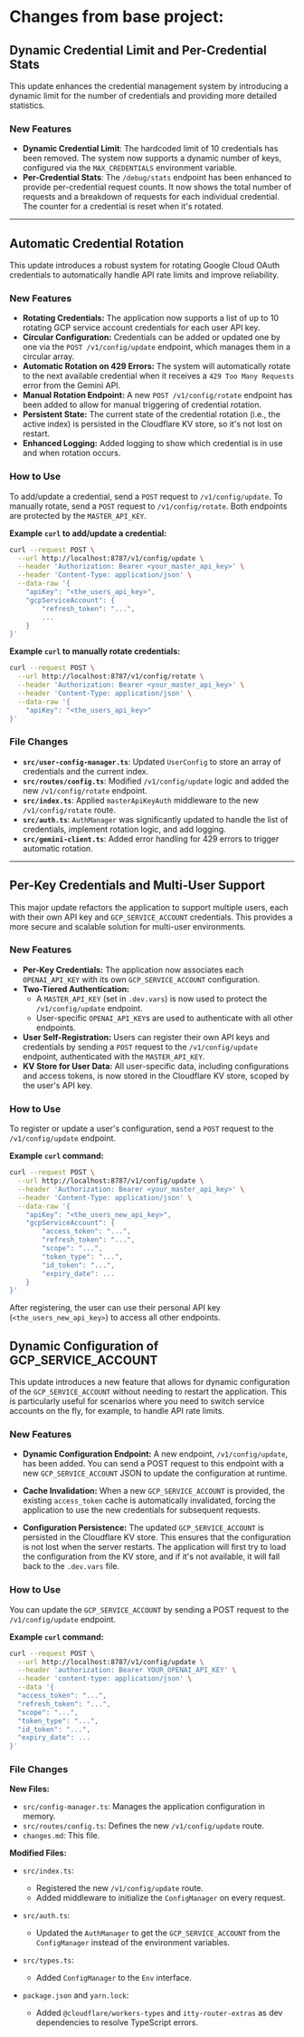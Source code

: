 # Changes from base project:

## Dynamic Credential Limit and Per-Credential Stats

This update enhances the credential management system by introducing a dynamic limit for the number of credentials and providing more detailed statistics.

### New Features

-   **Dynamic Credential Limit**: The hardcoded limit of 10 credentials has been removed. The system now supports a dynamic number of keys, configured via the `MAX_CREDENTIALS` environment variable.
-   **Per-Credential Stats**: The `/debug/stats` endpoint has been enhanced to provide per-credential request counts. It now shows the total number of requests and a breakdown of requests for each individual credential. The counter for a credential is reset when it's rotated.

---
## Automatic Credential Rotation

This update introduces a robust system for rotating Google Cloud OAuth credentials to automatically handle API rate limits and improve reliability.

### New Features

-   **Rotating Credentials:** The application now supports a list of up to 10 rotating GCP service account credentials for each user API key.
-   **Circular Configuration:** Credentials can be added or updated one by one via the `POST /v1/config/update` endpoint, which manages them in a circular array.
-   **Automatic Rotation on 429 Errors:** The system will automatically rotate to the next available credential when it receives a `429 Too Many Requests` error from the Gemini API.
-   **Manual Rotation Endpoint:** A new `POST /v1/config/rotate` endpoint has been added to allow for manual triggering of credential rotation.
-   **Persistent State:** The current state of the credential rotation (i.e., the active index) is persisted in the Cloudflare KV store, so it's not lost on restart.
-   **Enhanced Logging:** Added logging to show which credential is in use and when rotation occurs.

### How to Use

To add/update a credential, send a `POST` request to `/v1/config/update`. To manually rotate, send a `POST` request to `/v1/config/rotate`. Both endpoints are protected by the `MASTER_API_KEY`.

**Example `curl` to add/update a credential:**

```bash
curl --request POST \
  --url http://localhost:8787/v1/config/update \
  --header 'Authorization: Bearer <your_master_api_key>' \
  --header 'Content-Type: application/json' \
  --data-raw '{
    "apiKey": "<the_users_api_key>",
    "gcpServiceAccount": {
        "refresh_token": "...",
        ...
    }
}'
```

**Example `curl` to manually rotate credentials:**

```bash
curl --request POST \
  --url http://localhost:8787/v1/config/rotate \
  --header 'Authorization: Bearer <your_master_api_key>' \
  --header 'Content-Type: application/json' \
  --data-raw '{
    "apiKey": "<the_users_api_key>"
}'
```

### File Changes

-   **`src/user-config-manager.ts`**: Updated `UserConfig` to store an array of credentials and the current index.
-   **`src/routes/config.ts`**: Modified `/v1/config/update` logic and added the new `/v1/config/rotate` endpoint.
-   **`src/index.ts`**: Applied `masterApiKeyAuth` middleware to the new `/v1/config/rotate` route.
-   **`src/auth.ts`**: `AuthManager` was significantly updated to handle the list of credentials, implement rotation logic, and add logging.
-   **`src/gemini-client.ts`**: Added error handling for 429 errors to trigger automatic rotation.

---

## Per-Key Credentials and Multi-User Support

This major update refactors the application to support multiple users, each with their own API key and `GCP_SERVICE_ACCOUNT` credentials. This provides a more secure and scalable solution for multi-user environments.

### New Features

-   **Per-Key Credentials:** The application now associates each `OPENAI_API_KEY` with its own `GCP_SERVICE_ACCOUNT` configuration.
-   **Two-Tiered Authentication:**
    -   A `MASTER_API_KEY` (set in `.dev.vars`) is now used to protect the `/v1/config/update` endpoint.
    -   User-specific `OPENAI_API_KEY`s are used to authenticate with all other endpoints.
-   **User Self-Registration:** Users can register their own API keys and credentials by sending a `POST` request to the `/v1/config/update` endpoint, authenticated with the `MASTER_API_KEY`.
-   **KV Store for User Data:** All user-specific data, including configurations and access tokens, is now stored in the Cloudflare KV store, scoped by the user's API key.

### How to Use

To register or update a user's configuration, send a `POST` request to the `/v1/config/update` endpoint.

**Example `curl` command:**

```bash
curl --request POST \
  --url http://localhost:8787/v1/config/update \
  --header 'Authorization: Bearer <your_master_api_key>' \
  --header 'Content-Type: application/json' \
  --data-raw '{
    "apiKey": "<the_users_new_api_key>",
    "gcpServiceAccount": {
        "access_token": "...",
        "refresh_token": "...",
        "scope": "...",
        "token_type": "...",
        "id_token": "...",
        "expiry_date": ...
    }
}'
```

After registering, the user can use their personal API key (`<the_users_new_api_key>`) to access all other endpoints.

## Dynamic Configuration of GCP_SERVICE_ACCOUNT

This update introduces a new feature that allows for dynamic configuration of the `GCP_SERVICE_ACCOUNT` without needing to restart the application. This is particularly useful for scenarios where you need to switch service accounts on the fly, for example, to handle API rate limits.

### New Features

- **Dynamic Configuration Endpoint:** A new endpoint, `/v1/config/update`, has been added. You can send a POST request to this endpoint with a new `GCP_SERVICE_ACCOUNT` JSON to update the configuration at runtime.

- **Cache Invalidation:** When a new `GCP_SERVICE_ACCOUNT` is provided, the existing `access_token` cache is automatically invalidated, forcing the application to use the new credentials for subsequent requests.

- **Configuration Persistence:** The updated `GCP_SERVICE_ACCOUNT` is persisted in the Cloudflare KV store. This ensures that the configuration is not lost when the server restarts. The application will first try to load the configuration from the KV store, and if it's not available, it will fall back to the `.dev.vars` file.

### How to Use

You can update the `GCP_SERVICE_ACCOUNT` by sending a POST request to the `/v1/config/update` endpoint.

**Example `curl` command:**

```bash
curl --request POST \
  --url http://localhost:8787/v1/config/update \
  --header 'authorization: Bearer YOUR_OPENAI_API_KEY' \
  --header 'content-type: application/json' \
  --data '{
  "access_token": "...",
  "refresh_token": "...",
  "scope": "...",
  "token_type": "...",
  "id_token": "...",
  "expiry_date": ...
}'
```

### File Changes

**New Files:**

- `src/config-manager.ts`: Manages the application configuration in memory.
- `src/routes/config.ts`: Defines the new `/v1/config/update` route.
- `changes.md`: This file.

**Modified Files:**

- `src/index.ts`:
    - Registered the new `/v1/config/update` route.
    - Added middleware to initialize the `ConfigManager` on every request.

- `src/auth.ts`:
    - Updated the `AuthManager` to get the `GCP_SERVICE_ACCOUNT` from the `ConfigManager` instead of the environment variables.

- `src/types.ts`:
    - Added `ConfigManager` to the `Env` interface.

- `package.json` and `yarn.lock`:
    - Added `@cloudflare/workers-types` and `itty-router-extras` as dev dependencies to resolve TypeScript errors.
